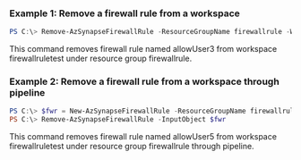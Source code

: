 ### Example 1: Remove a firewall rule from a workspace
```powershell
PS C:\> Remove-AzSynapseFirewallRule -ResourceGroupName firewallrule -WorkspaceName firewallruletest -RuleName allowUser3
```

This command removes firewall rule named allowUser3 from workspace firewallruletest under resource group firewallrule.

### Example 2: Remove a firewall rule from a workspace through pipeline

```powershell
PS C:\> $fwr = New-AzSynapseFirewallRule -ResourceGroupName firewallrule -WorkspaceName firewallruletest -RuleName allowUser5 -StartIPAddress 200.0.0.0 -EndIPAddress 209.255.255.255
PS C:\> Remove-AzSynapseFirewallRule -InputObject $fwr
```

This command removes firewall rule named allowUser5 from workspace firewallruletest under resource group firewallrule through pipeline.

